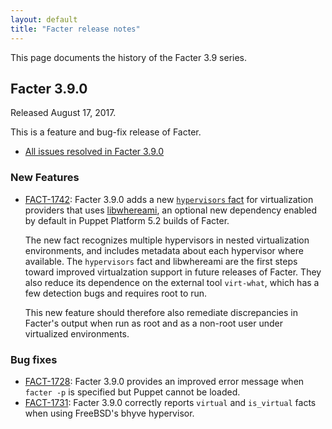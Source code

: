 ```yaml
---
layout: default
title: "Facter release notes"
---
```


This page documents the history of the Facter 3.9 series.

## Facter 3.9.0

Released August 17, 2017.

This is a feature and bug-fix release of Facter.

-   [All issues resolved in Facter 3.9.0](https://tickets.puppetlabs.com/issues/?jql=fixVersion%20%3D%20%27FACT%203.9.0%27)

### New Features

-   [FACT-1742](https://tickets.puppetlabs.com/browse/FACT-1742): Facter 3.9.0 adds a new [`hypervisors` fact](./core_facts.html#hypervisors) for virtualization providers that uses [libwhereami](https://github.com/puppetlabs/libwhereami/), an optional new dependency enabled by default in Puppet Platform 5.2 builds of Facter.

    The new fact recognizes multiple hypervisors in nested virtualization environments, and includes metadata about each hypervisor where available. The `hypervisors` fact and libwhereami are the first steps toward improved virtualzation support in future releases of Facter. They also reduce its dependence on the external tool `virt-what`, which has a few detection bugs and requires root to run.

    This new feature should therefore also remediate discrepancies in Facter's output when run as root and as a non-root user under virtualized environments.

### Bug fixes

-   [FACT-1728](https://tickets.puppetlabs.com/browse/FACT-1728): Facter 3.9.0 provides an improved error message when `facter -p` is specified but Puppet cannot be loaded.
-   [FACT-1731](https://tickets.puppetlabs.com/browse/FACT-1731): Facter 3.9.0 correctly reports `virtual` and `is_virtual` facts when using FreeBSD's bhyve hypervisor.
